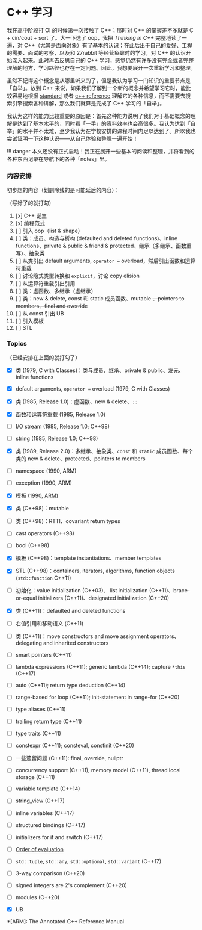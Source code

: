 # C++ 学习

我在高中阶段打 OI 的时候第一次接触了 C++；那时对 C++ 的掌握差不多就是 C + cin/cout + sort 了。大一下选了 oop，我把 _Thinking in C++_ 完整地读了一遍，对 C++（尤其是面向对象）有了基本的认识；在此后出于自己的爱好、工程的需要、面试的考察，以及和 27rabbit 等经营鱼肆时的学习，对 C++ 的认识开始深入起来。此时再去反思自己的 C++ 学习，感觉仍然有许多没有完全或者完整理解的地方，学习路径也存在一定问题。因此，我想要展开一次重新学习和整理。

虽然不记得这个概念是从哪里听来的了，但是我认为学习一门知识的重要节点是「自举」。放到 C++ 来说，如果我们了解到一个新的概念并希望学习它时，能比较容易地根据 [standard](https://timsong-cpp.github.io/cppwp/n4868/) 或者 [c++ reference](https://en.cppreference.com/w/) 理解它的各种信息，而不需要去搜索引擎搜索各种讲解，那么我们就算是完成了 C++ 学习的「自举」。

我认为这样的能力比较重要的原因是：首先这种能力说明了我们对于基础概念的理解是达到了基本水平的，同时看「一手」的资料效率也会高很多。我认为达到「自举」的水平并不太难，至少我认为在学校安排的课程时间内足以达到了。所以我也尝试证明一下这种认识——从自己体验和整理一遍开始！

!!! danger
    本文还没有正式启动！我正在展开一些基本的阅读和整理，并将看到的各种东西记录在导航下的各种「notes」里。

### 内容安排

初步想的内容（划删除线的是可能延后的内容）：

（写好了的就打勾）

1. [x] C++ 诞生
1. [x] 编程范式
1. [ ] 引入 oop（list & shape）
1. [ ] 类：成员、构造与析构 (defaulted and deleted functions)、inline functions、private & public & friend & protected、继承（多继承、函数重写）、抽象类
1. [ ] 从类引出 default arguments, `operator =` overload，然后引出函数和运算符重载
1. [ ] 讨论隐式类型转换和 `explicit`，讨论 copy elision
1. [ ] 从运算符重载引出引用
1. [ ] 类：虚函数、多继承（虚继承）
1. [ ] 类：new & delete, const 和 static 成员函数、mutable ~~、pointers to members、final and override~~
1. [ ] 从 const 引出 UB
1. [ ] 引入模板
1. [ ] STL

### Topics

（已经安排在上面的就打勾了）

- [x] 类 (1979, C with Classes)：类与成员、继承、private & public、友元、inline functions
- [x] default arguments, `operator =` overload (1979, C with Classes)
- [x] 类 (1985, Release 1.0)：虚函数、new & delete、`::`
- [x] 函数和运算符重载 (1985, Release 1.0)
- [ ] I/O stream (1985, Release 1.0; C++98)
- [ ] string (1985, Release 1.0; C++98)
- [x] 类 (1989, Release 2.0)：多继承、抽象类、`const` 和 `static` 成员函数、每个类的 new & delete、protected、pointers to members
- [ ] namespace (1990, ARM)
- [ ] exception (1990, ARM)
- [x] 模板 (1990, ARM)
- [x] 类 (C++98)：mutable
- [ ] 类 (C++98)：RTTI、covariant return types
- [ ] cast operators (C++98)
- [ ] bool (C++98)
- [x] 模板 (C++98)：template instantiations、member templates
- [x] STL (C++98)：containers, iterators, algorithms, function objects (`std::function` C++11)
- [ ] 初始化：value initialization (C++03)、
list initialization (C++11)、brace-or-equal initializers (C++11)、designated initialization (C++20)
- [x] 类 (C++11)：defaulted and deleted functions
- [ ] 右值引用和移动语义 (C++11)
- [ ] 类 (C++11)：move constructors and move assignment operators、delegating and inherited constructors
- [ ] smart pointers (C++11)
- [ ] lambda expressions (C++11); generic lambda (C++14); capture `*this` (C++17)
- [ ] auto (C++11); return type deduction (C++14)
- [ ] range-based for loop (C++11); init-statement in range-for (C++20)
- [ ] type aliases (C++11)
- [ ] trailing return type (C++11)
- [ ] type traits (C++11)
- [ ] constexpr (C++11); consteval, constinit (C++20)
- [ ] 一些遗留问题 (C++11): final, override, nullptr
- [ ] concurrency support (C++11), memory model (C++11), thread local storage (C++11)
- [ ] variable template (C++14)
- [ ] string_view (C++17)
- [ ] inline variables (C++17)
- [ ] structured bindings (C++17)
- [ ] initializers for if and switch (C++17)
- [ ] [Order of evaluation](https://en.cppreference.com/w/cpp/language/eval_order)
- [ ] `std::tuple`, `std::any`, `std::optional`, `std::variant` (C++17)
- [ ] 3-way comparison (C++20)
- [ ] signed integers are 2's complement (C++20)
- [ ] modules (C++20)
- [x] UB


*[ARM]: The Annotated C++ Reference Manual